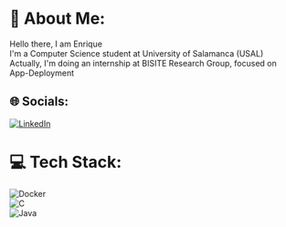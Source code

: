 # 💫 About Me:
Hello there, I am Enrique<br>I'm a Computer Science student at University of Salamanca (USAL)<br>Actually, I'm doing an internship at BISITE Research Group, focused on App-Deployment<br>


## 🌐 Socials:
[![LinkedIn](https://img.shields.io/badge/LinkedIn-%230077B5.svg?logo=linkedin&logoColor=white)](https://www.linkedin.com/in/enrique-mesonero-ronco-b42b09252/) 

# 💻 Tech Stack:
![Docker](https://img.shields.io/badge/docker-%230db7ed.svg?style=for-the-badge&logo=docker&logoColor=white)  <br>
![C](https://img.shields.io/badge/c-%2300599C.svg?style=for-the-badge&logo=c&logoColor=white)  <br>
![Java](https://img.shields.io/badge/java-%23ED8B00.svg?style=for-the-badge&logo=java&logoColor=white)  <br>

<br/>

<a href="https://github.com/AVS1508">

</a>

